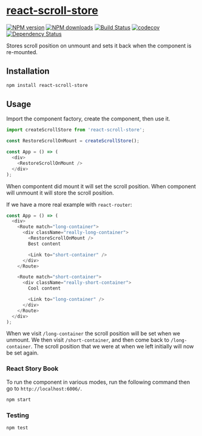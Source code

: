 # [react-scroll-store](https://github.com/madou/react-scroll-store)

[![NPM version](http://img.shields.io/npm/v/react-scroll-store.svg?style=flat-square)](https://www.npmjs.com/package/react-scroll-store)
[![NPM downloads](http://img.shields.io/npm/dm/react-scroll-store.svg?style=flat-square)](https://www.npmjs.com/package/react-scroll-store)
[![Build Status](http://img.shields.io/travis/madou/react-scroll-store/master.svg?style=flat-square)](https://travis-ci.org/madou/react-scroll-store)
[![codecov](https://codecov.io/gh/madou/react-scroll-store/branch/master/graph/badge.svg)](https://codecov.io/gh/madou/react-scroll-store)
[![Dependency Status](http://img.shields.io/david/madou/react-scroll-store.svg?style=flat-square)](https://david-dm.org/madou/react-scroll-store)

Stores scroll position on unmount and sets it back when the component is re-mounted.

## Installation

```sh
npm install react-scroll-store
```

## Usage

Import the component factory, create the component, then use it.

```javascript
import createScrollStore from 'react-scroll-store';

const RestoreScrollOnMount = createScrollStore();

const App = () => (
  <div>
    <RestoreScrollOnMount />
  </div>
);
```

When compontent did mount it will set the scroll position.
When component will unmount it will store the scroll position.

If we have a more real example with `react-router`:

```javascript
const App = () => (
  <div>
    <Route match="long-container">
      <div className="really-long-container">
        <RestoreScrollOnMount />
        Best content

        <Link to="short-container" />
      </div>
    </Route>

    <Route match="short-container">
      <div className="really-short-container">
        Cool content

        <Link to="long-container" />
      </div>
    </Route>
  </div>
);
```

When we visit `/long-container` the scroll position will be set when we unmount. We then visit `/short-container`, and then come back to `/long-container`. The scroll position that we were at when we left initially will now be set again.

### React Story Book

To run the component in various modes, run the following command then go to `http://localhost:6006/`.

```bash
npm start
```

### Testing

```bash
npm test
```
